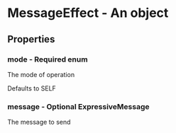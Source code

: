 

# MessageEffect - An object



## Properties



### mode - Required enum



 The mode of operation



Defaults to SELF



### message - Optional ExpressiveMessage



 The message to send

